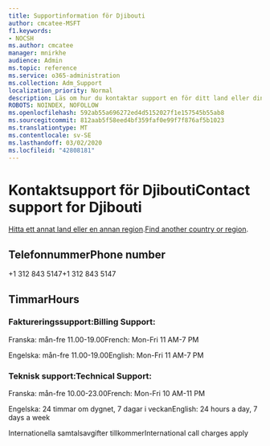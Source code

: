 ```yaml
---
title: Supportinformation för Djibouti
author: cmcatee-MSFT
f1.keywords:
- NOCSH
ms.author: cmcatee
manager: mnirkhe
audience: Admin
ms.topic: reference
ms.service: o365-administration
ms.collection: Adm_Support
localization_priority: Normal
description: Läs om hur du kontaktar support en för ditt land eller din region.
ROBOTS: NOINDEX, NOFOLLOW
ms.openlocfilehash: 592ab55a696272ed4d5152027f1e157545b55ab8
ms.sourcegitcommit: 812aab5f58eed4bf359faf0e99f7f876af5b1023
ms.translationtype: MT
ms.contentlocale: sv-SE
ms.lasthandoff: 03/02/2020
ms.locfileid: "42808181"
---
```

# <a name="contact-support-for-djibouti"></a><span data-ttu-id="4edd8-103">Kontaktsupport för Djibouti</span><span class="sxs-lookup"><span data-stu-id="4edd8-103">Contact support for Djibouti</span></span>

<span data-ttu-id="4edd8-104">[Hitta ett annat land eller en annan region](../contact-support-for-business-products.md).</span><span class="sxs-lookup"><span data-stu-id="4edd8-104">[Find another country or region](../contact-support-for-business-products.md).</span></span>

## <a name="phone-number"></a><span data-ttu-id="4edd8-105">Telefonnummer</span><span class="sxs-lookup"><span data-stu-id="4edd8-105">Phone number</span></span>
<span data-ttu-id="4edd8-106">+1 312 843 5147</span><span class="sxs-lookup"><span data-stu-id="4edd8-106">+1 312 843 5147</span></span>

## <a name="hours"></a><span data-ttu-id="4edd8-107">Timmar</span><span class="sxs-lookup"><span data-stu-id="4edd8-107">Hours</span></span>
### <a name="billing-support"></a><span data-ttu-id="4edd8-108">Faktureringssupport:</span><span class="sxs-lookup"><span data-stu-id="4edd8-108">Billing Support:</span></span>

<span data-ttu-id="4edd8-109">Franska: mån-fre 11.00-19.00</span><span class="sxs-lookup"><span data-stu-id="4edd8-109">French: Mon-Fri 11 AM-7 PM</span></span>

<span data-ttu-id="4edd8-110">Engelska: mån-fre 11.00-19.00</span><span class="sxs-lookup"><span data-stu-id="4edd8-110">English: Mon-Fri 11 AM-7 PM</span></span>

### <a name="technical-support"></a><span data-ttu-id="4edd8-111">Teknisk support:</span><span class="sxs-lookup"><span data-stu-id="4edd8-111">Technical Support:</span></span>

<span data-ttu-id="4edd8-112">Franska: mån-fre 10.00-23.00</span><span class="sxs-lookup"><span data-stu-id="4edd8-112">French: Mon-Fri 10 AM-11 PM</span></span>

<span data-ttu-id="4edd8-113">Engelska: 24 timmar om dygnet, 7 dagar i veckan</span><span class="sxs-lookup"><span data-stu-id="4edd8-113">English: 24 hours a day, 7 days a week</span></span>

<span data-ttu-id="4edd8-114">Internationella samtalsavgifter tillkommer</span><span class="sxs-lookup"><span data-stu-id="4edd8-114">International call charges apply</span></span>
